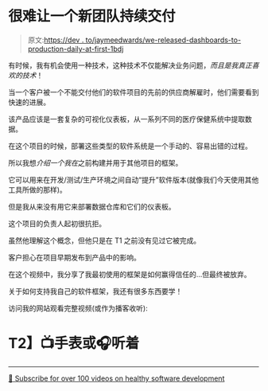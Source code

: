 # 很难让一个新团队持续交付

> 原文:[https://dev . to/jaymeedwards/we-released-dashboards-to-production-daily-at-first-1bdj](https://dev.to/jaymeedwards/we-released-dashboards-to-production-daily-at-first--1bdj)

有时候，我有机会使用一种技术，这种技术不仅能解决业务问题，*而且是我真正喜欢的技术*！

当一个客户被一个不能交付他们的软件项目的先前的供应商解雇时，他们需要看到快速的进展。

该产品应该是一套复杂的可视化仪表板，从一系列不同的医疗保健系统中提取数据。

在这个项目的时候，部署这些类型的软件系统是一个手动的、容易出错的过程。

所以我想*介绍一个我在*之前构建并用于其他项目的框架。

它可以用来在开发/测试/生产环境之间自动“提升”软件版本(就像我们今天使用其他工具所做的那样)。

但是我从来没有用它来部署数据仓库和它们的仪表板。

这个项目的负责人起初很抗拒。

虽然他理解这个概念，但他只是在 T1 之前没有见过它被完成。

客户担心在项目早期发布到产品中的影响。

在这个视频中，我分享了我最初使用的框架是如何赢得信任的...但最终被放弃。

关于如何支持我自己的软件框架，我还有很多东西要学！

访问我的网站观看完整视频(或作为播客收听):

# T2】📺手表或🎧听着

* * *

[🔔 Subscribe for over 100 videos on healthy software development](https://YouTube.com/c/JaymeEdwardsmedia?sub_confirmation=1)